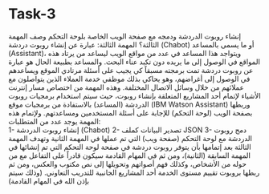 # Task-3
إنشاء روبوت الدردشة ودمجه مع صفحة الويب الخاصة بلوحة التحكم
وصف المهمة الثالثة؟
المهمة الثالثة: عبارة عن إنشاء روبوت دردشة (Chabot) أو ما يسمى بالمساعد (Assistant)، ويتواجد هذا المساعد في عدد من مواقع الويب ليساعد من يرتاد هذه المواقع في الوصول إلى ما يريده دون تكبد عناء البحث. 
والمساعد بطبيعة الحال هو عبارة عن روبوت دردشة تمت برمجته مسبقاً كي يجيب على أسئلة مرتادي الموقع ويساعدهم في الوصول إلى أغراضهم، وهو يحاكي بذلك موظفي خدمة العملاء الذين يتواصلون مع عملائهم من خلال وسائل الاتصال المختلفة.
  وهذه المهمة من اختصاص مسار إنترنت الأشياء لإتمام أحد المشاريع المتعلقة بإنشاء روبوت، حيث سيتم استخدام برمجيات روبوت الدردشة (المساعد) بالاستفادة من برمجيات موقع   (IBM Watson Assistant) وربطها بصفحة الويب (لوحة التحكم) للإجابة على أسئلة المستخدمين ومساعدتهم.
   ولإتمام هذه المهمة يوجد عدد من المتطلبات:                                                                                                                  
1-	إنشاء روبوت الدردشة (Chabot)
2-	تصدير البيانات كملف JSON
3-	  دمج روبوت الدردشة مع لوحة التحكم (صفحة ويب) التي تم عملها في المهمة الثانية
وتهدف المهمة الثالثة بعد إتمامها بأن يتوفر روبوت دردشة في صفحة لوحة التحكم التي تم إنشائها في المهمة السابقة (الثانية)، ومن ثم في المهام القادمة   سيكون قادراً على التفاعل مع من حوله من الأشخاص، وكذلك فهم أصواتهم وتحويلها إلى نص مكتوب والعكس، ومن ثم ربطها بروبوت تقييم مستوى الخدمة أحد المشاريع الجانبية للتدريب التعاوني. (وذلك سيتم بإذن الله في المهام القادمة)
